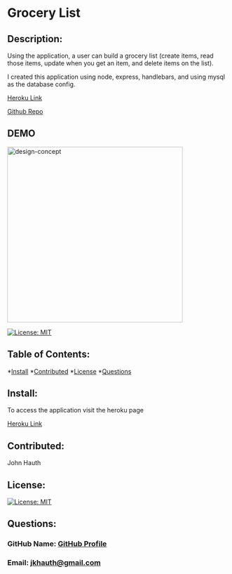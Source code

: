 # Grocery List
## Description: 
 Using the application, a user can build a grocery list (create items, read those items, update when you get an item, and delete items on the list).


I created this application using node, express, handlebars, and using mysql as the database config.

 [Heroku Link](https://grocery-list-jkhauth.herokuapp.com/burgers)

 [Github Repo](https://github.com/jkhauth/grocery-list)

## DEMO
<img width="400" alt="design-concept" src="https://user-images.githubusercontent.com/72667159/104501649-01ee5880-55ae-11eb-825c-1822dda79598.gif">

[![License: MIT](https://img.shields.io/badge/License-MIT-yellow.svg)](https://opensource.org/licenses/MIT)
## Table of Contents: 
*[Install](#install) 
*[Contributed](#contributed) 
*[License](#license) 
*[Questions](#questions) 
## Install: 
 To access the application visit the heroku page

 [Heroku Link](https://grocery-list-jkhauth.herokuapp.com/burgers)
## Contributed: 
 John Hauth
## License: 
 [![License: MIT](https://img.shields.io/badge/License-MIT-yellow.svg)](https://opensource.org/licenses/MIT)
## Questions: 
 ### GitHub Name: [GitHub Profile](https://www.github.com/jkhauth)
 ### Email: jkhauth@gmail.com
